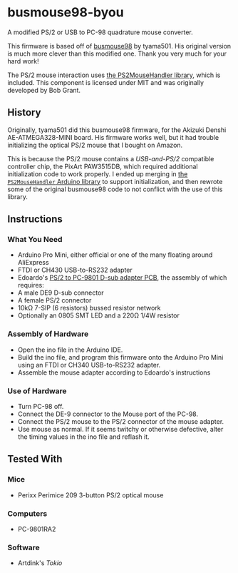 # busmouse98-byou
A modified PS/2 or USB to PC-98 quadrature mouse converter.

This firmware is based off of [busmouse98](https://github.com/tyama501/ps2busmouse98) by tyama501. His original version is much more clever than this modified one. Thank you very much for your hard work!

The PS/2 mouse interaction uses [the PS2MouseHandler library](https://github.com/getis/Arduino-PS2-Mouse-Handler), which is included. This component is licensed under MIT and was originally developed by Bob Grant.

## History
Originally, tyama501 did this busmouse98 firmware, for the Akizuki Denshi AE-ATMEGA328-MINI board. His firmware works well, but it had trouble initializing the optical PS/2 mouse that I bought on Amazon.

This is because the PS/2 mouse contains a _USB-and-PS/2_ compatible controller chip, the PixArt PAW3515DB, which required additional initialization code to work properly. I ended up merging in [the `PS2MouseHandler` Arduino library](https://github.com/getis/Arduino-PS2-Mouse-Handler) to support initialization, and then rewrote some of the original busmouse98 code to not conflict with the use of this library.

## Instructions
### What You Need
 - Arduino Pro Mini, either official or one of the many floating around AliExpress
 - FTDI or CH430 USB-to-RS232 adapter
 - Edoardo's [PS/2 to PC-9801 D-sub adapter PCB](https://www.pcbway.com/project/shareproject/NEC_PC_98xx_serial_mouse_adapter_from_PS_2_Mini_DIN_6_USB_A_to_DE_9_Standard_32bc41de.html), the assembly of which requires:
  - A male DE9 D-sub connector
  - A female PS/2 connector
  - 10kΩ 7-SIP (6 resistors) bussed resistor network
  - Optionally an 0805 SMT LED and a 220Ω 1/4W resistor

### Assembly of Hardware
 - Open the ino file in the Arduino IDE.
 - Build the ino file, and program this firmware onto the Arduino Pro Mini using an FTDI or CH340 USB-to-RS232 adapter.
 - Assemble the mouse adapter according to Edoardo's instructions

### Use of Hardware
 - Turn PC-98 off.
 - Connect the DE-9 connector to the Mouse port of the PC-98.
 - Connect the PS/2 mouse to the PS/2 connector of the mouse adapter.
 - Use mouse as normal. If it seems twitchy or otherwise defective, alter the timing values in the ino file and reflash it.

## Tested With
### Mice
 - Perixx Perimice 209 3-button PS/2 optical mouse

### Computers
 - PC-9801RA2

### Software
 - Artdink's _Tokio_
